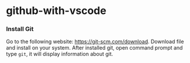 # github-with-vscode

### Install Git
Go to the following website: https://git-scm.com/download.  Download file and install on your system. 
After installed git, open command prompt and type ` git `, it will display information about git. 